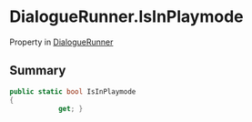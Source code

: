 # DialogueRunner.IsInPlaymode

Property in [DialogueRunner](/docs/api/csharp/yarn.unity.dialoguerunner.md)

## Summary



```csharp
public static bool IsInPlaymode
{
            get; }
```

